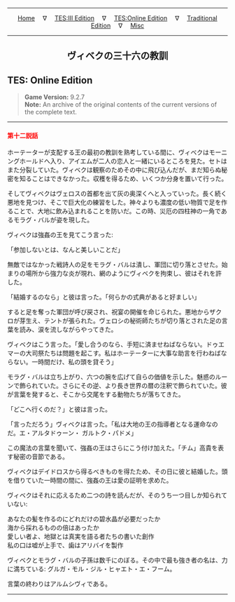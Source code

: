 
---

<!-- Jekyll Page Links -->

<center>
<a href="../../../../index.html">Home</a>
&emsp;&nabla;&emsp;
<a href="../../../index-tes3.html">TES:III Edition</a>
&emsp;&nabla;&emsp;
<a href="../../../index-teso.html">TES:Online Edition</a>
&emsp;&nabla;&emsp;
<a href="../../../index-traditional.html">Traditional Edition</a>
&emsp;&nabla;&emsp;
<a href="../../../index-misc.html">Misc</a>
</center>

<!-- Markdown Body Below: -->

---

<center>
<h2><span style="font-family:Georgia">ヴィベクの三十六の教訓</span></h2>
</center>

## TES: Online Edition

> __Game Version:__ 9.2.7\
> __Note:__ An archive of the original contents of the current versions of the complete text.

---

#### <span style="color:red">第十二説話</span>

ホーテーターが支配する王の最初の教訓を熟考している間に、ヴィベクはモーニングホールドへ入り、アイエムが二人の恋人と一緒にいるところを見た。セトはまた分裂していた。ヴィベクは観察のためその中に飛び込んだが、まだ知らぬ秘密を知ることはできなかった。収穫を得るため、いくつか分身を置いて行った。

そしてヴィベクはヴェロスの首都を出て灰の奥深くへと入っていった。長く続く悪地を見つけ、そこで巨大化の練習をした。神々よりも濃度の低い物質で足を作ることで、大地に飲み込まれることを防いだ。この時、災厄の四柱神の一角であるモラグ・バルが姿を現した。

ヴィベクは強姦の王を見てこう言った:

「参加しないとは、なんと美しいことだ」

無敵ではなかった戦詩人の足をモラグ・バルは潰し、軍団に切り落とさせた。始まりの場所から強力な炎が現れ、網のようにヴィベクを拘束し、彼はそれを許した。

「結婚するのなら」と彼は言った。「何らかの式典があると好ましい」

すると足を奪った軍団が呼び戻され、祝宴の開催を命じられた。悪地からザクロが芽生え、テントが張られた。ヴェロシの秘術師たちが切り落とされた足の言葉を読み、涙を流しながらやってきた。

ヴィベクはこう言った。「愛し合うのなら、手短に済ませねばならない。ドゥエマーの大司祭たちは問題を起こす。私はホーテーターに大事な助言を行わねばならない。一時間だけ、私の頭を貸そう」

モラグ・バルは立ち上がり、六つの腕を広げて自らの価値を示した。魅惑のルーンで飾られていた。さらにその逆、より長き世界の暦の注釈で飾られていた。彼が言葉を発すると、そこから交尾をする動物たちが落ちてきた。

「どこへ行くのだ？」と彼は言った。

「言っただろう」ヴィベクは言った。「私は大地の王の指導者となる運命なのだ。エ・アルタドゥーン・ ガルトク・パドメ」

この魔法の言葉を聞いて、強姦の王はさらにこう付け加えた。「チム」高貴を表す秘密の音節である。

ヴィベクはデイドロスから得るべきものを得たため、その日に彼と結婚した。頭を借りていた一時間の間に、強姦の王は愛の証明を求めた。

ヴィベクはそれに応えるため二つの詩を読んだが、そのうち一つ目しか知られていない:

あなたの髪を作るのにどれだけの碧水晶が必要だったか\
海から採れるものの倍はあったか\
愛しい者よ、地獄とは真実を語る者たちの書いた創作\
私の口は嘘が上手で、歯はアリバイを製作

ヴィベクとモラグ・バルの子孫は数千にのぼる。その中で最も強き者の名は、力に満ちている: グルガ・モル・ジル・ヒャエト・エ・フーム。

言葉の終わりはアルムシヴィである。

---
